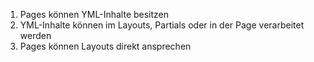 1. Pages können YML-Inhalte besitzen
2. YML-Inhalte können im Layouts, Partials oder in der Page verarbeitet werden
3. Pages können Layouts direkt ansprechen